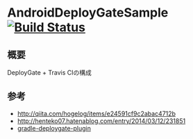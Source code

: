 # AndroidDeployGateSample [![Build Status](https://travis-ci.org/operando/AndroidDeployGateSample.svg?branch=master)](https://travis-ci.org/operando/AndroidDeployGateSample)


## 概要

DeployGate + Travis CIの構成


## 参考

* http://qiita.com/hogelog/items/e24591cf9c2abac4712b
* http://henteko07.hatenablog.com/entry/2014/03/12/231851
* [gradle-deploygate-plugin](https://github.com/DeployGate/gradle-deploygate-plugin)
